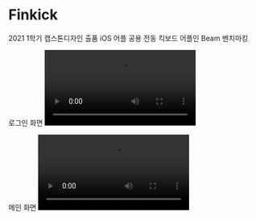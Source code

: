 # Finkick
2021 1학기 캡스톤디자인 출품 iOS 어플 공용 전동 킥보드 어플인 Beam 벤치마킹
   
로그인 화면
<video src="https://user-images.githubusercontent.com/46862400/151134436-211bb305-7d25-44ff-a27b-f84e9b56ed50.mp4"></video>
   
메인 화면
<video src="https://user-images.githubusercontent.com/46862400/151134457-b5276666-bc27-4b39-b841-5f82b6b6729d.mp4"></video>
